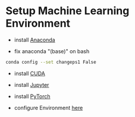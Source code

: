 # Setup Machine Learning Environment

* install [Anaconda](https://www.anaconda.com/products/individual#linux)

* fix anaconda "(base)" on bash
```sh
conda config --set changeps1 False
```

* install [CUDA](
https://developer.nvidia.com/cuda-downloads?target_os=Linux&target_arch=x86_64&target_distro=Ubuntu&target_version=2004&target_type=deblocal)

* install [Jupyter](https://jupyter.org/install)


* install [PyTorch](https://pytorch.org/get-started/locally/)

* configure Environment [here](https://timoast.github.io/blog/installing-pytorch/)
